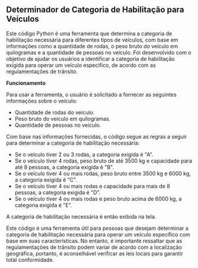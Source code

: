 ## Determinador de Categoria de Habilitação para Veículos

Este código Python é uma ferramenta que determina a categoria de habilitação necessária para diferentes tipos de veículos, com base em informações como a quantidade de rodas, o peso bruto do veículo em quilogramas e a quantidade de pessoas no veículo. Foi desenvolvido com o objetivo de ajudar os usuários a identificar a categoria de habilitação exigida para operar um veículo específico, de acordo com as regulamentações de trânsito.

**Funcionamento**

Para usar a ferramenta, o usuário é solicitado a fornecer as seguintes informações sobre o veículo:

- Quantidade de rodas do veículo.
- Peso bruto do veículo em quilogramas.
- Quantidade de pessoas no veículo.

Com base nas informações fornecidas, o código segue as regras a seguir para determinar a categoria de habilitação necessária:

- Se o veículo tiver 2 ou 3 rodas, a categoria exigida é "A".
- Se o veículo tiver 4 rodas, peso bruto de até 3500 kg e capacidade para até 8 pessoas, a categoria exigida é "B".
- Se o veículo tiver 4 ou mais rodas, peso bruto entre 3500 kg e 6000 kg, a categoria exigida é "C".
- Se o veículo tiver 4 ou mais rodas e capacidade para mais de 8 pessoas, a categoria exigida é "D".
- Se o veículo tiver 4 ou mais rodas e peso bruto acima de 6000 kg, a categoria exigida é "E".

A categoria de habilitação necessária é então exibida na tela.

Este código é uma ferramenta útil para pessoas que desejam determinar a categoria de habilitação necessária para operar um veículo específico com base em suas características. No entanto, é importante ressaltar que as regulamentações de trânsito podem variar de acordo com a localização geográfica, portanto, é aconselhável verificar as leis locais para garantir total conformidade.
